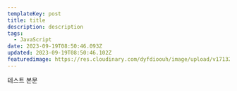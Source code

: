 ```yaml
---
templateKey: post
title: title
description: description
tags:
  - JavaScript
date: 2023-09-19T08:50:46.093Z
updated: 2023-09-19T08:50:46.102Z
featuredimage: https://res.cloudinary.com/dyfdioouh/image/upload/v1713266121/dog_fepvi0.jpg
---
```


테스트 본문
